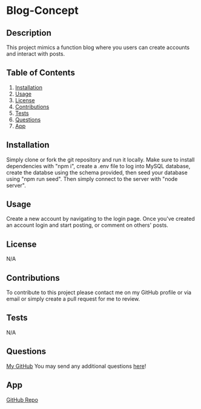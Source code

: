 # Blog-Concept

## Description

This project mimics a function blog where you users can create accounts and interact with posts.

## Table of Contents

1. [Installation](#installation)
2. [Usage](#usage)
3. [License](#license)
4. [Contributions](#contributions)
5. [Tests](#tests)
6. [Questions](#questions)
7. [App](#app)

## Installation

Simply clone or fork the git repository and run it locally. Make sure to install dependencies with "npm i", create a .env file to log into MySQL database, create the databse using the schema provided, then seed your database using "npm run seed". Then simply connect to the server with "node server".

## Usage

Create a new account by navigating to the login page. Once you've created an account login and start posting, or comment on others' posts. 

## License

N/A

## Contributions

To contribute to this project please contact me on my GitHub profile or via email or simply create a pull request for me to review.

## Tests

N/A

## Questions

[My GitHub](https://github.com/codejoes)
You may send any additional questions [here](josephscodes@gmail.com)!

## App

[GitHub Repo](https://github.com/codejoes/Blog-Concept)